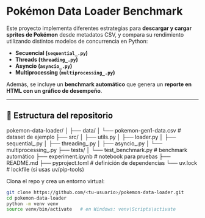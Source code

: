 # Pokémon Data Loader Benchmark

Este proyecto implementa diferentes estrategias para **descargar y cargar sprites de Pokémon** desde metadatos CSV, y compara su rendimiento utilizando distintos modelos de concurrencia en Python:

- **Secuencial (`sequential_.py`)**
- **Threads (`threading_.py`)**
- **Asyncio (`asyncio_.py`)**
- **Multiprocessing (`multiprocessing_.py`)**

Además, se incluye un **benchmark automático** que genera un **reporte en HTML con un gráfico de desempeño**.

---

## 📂 Estructura del repositorio

pokemon-data-loader/
│
├── data/
│ └── pokemon-gen1-data.csv # dataset de ejemplo
├── src/
│ ├── utils.py
│ ├── loader.py
│ ├── sequential_.py
│ ├── threading_.py
│ ├── asyncio_.py
│ └── multiprocessing_.py
├── tests/
│ └── test_benchmark.py # benchmark automático
├── experiment.ipynb # notebook para pruebas
├── README.md
├── pyproject.toml # definición de dependencias
└── uv.lock # lockfile (si usas uv/pip-tools)

Clona el repo y crea un entorno virtual:

```bash
git clone https://github.com/<tu-usuario>/pokemon-data-loader.git
cd pokemon-data-loader
python -m venv venv
source venv/bin/activate   # en Windows: venv\Scripts\activate